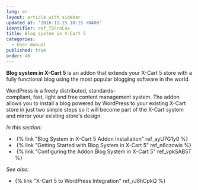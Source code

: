 ```yaml
---
lang: en
layout: article_with_sidebar
updated_at: '2016-11-15 10:15 +0400'
identifier: ref_T5FrnC4x
title: Blog system in X-Cart 5
categories:
  - User manual
published: true
order: 40
---
```

**Blog system in X-Cart 5** is an addon that extends your X-Cart 5 store with a fully functional blog using the most popular blogging software in the world.

WordPress is a freely distributed, standards-compliant, fast, light and free content management system. The addon allows you to install a blog powered by WordPress to your existing X-Cart store in just two simple steps so it will become part of the X-Cart system and mirror your existing store's design. 

_In this section:_

*   {% link "Blog System in X-Cart 5 Addon Installation" ref_ayU7G1y0 %}
*   {% link "Getting Started with Blog System in X-Cart 5" ref_n6czcwis %}
*   {% link "Configuring the Addon Blog System in X-Cart 5" ref_vpkSAB5T %}

_See also:_

*   {% link "X-Cart 5 to WordPress Integration" ref_rJ8hCpkQ %}
